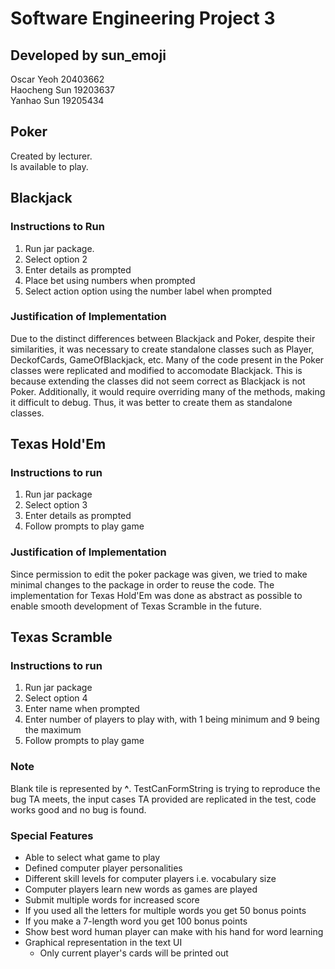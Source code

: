 # Software Engineering Project 3
## Developed by sun_emoji
Oscar Yeoh 20403662  
Haocheng Sun 19203637  
Yanhao Sun 19205434

## Poker
Created by lecturer.  
Is available to play.

## Blackjack
### Instructions to Run
1. Run jar package.
2. Select option 2
3. Enter details as prompted
4. Place bet using numbers when prompted
5. Select action option using the number label when prompted

### Justification of Implementation
Due to the distinct differences between Blackjack and Poker, despite their similarities, it was necessary to create standalone classes such as Player, DeckofCards, GameOfBlackjack, etc. Many of the code present in the Poker classes were replicated and modified to accomodate Blackjack. This is because extending the classes did not seem correct as Blackjack is not Poker. Additionally, it would require overriding many of the methods, making it difficult to debug. Thus, it was better to create them as standalone classes.

## Texas Hold'Em
### Instructions to run
1. Run jar package
2. Select option 3
3. Enter details as prompted
4. Follow prompts to play game

### Justification of Implementation
Since permission to edit the poker package was given, we tried to make minimal changes to the package in order to reuse the code. The implementation for Texas Hold'Em was done as abstract as possible to enable smooth development of Texas Scramble in the future.

## Texas Scramble
### Instructions to run
1. Run jar package
2. Select option 4
3. Enter name when prompted
4. Enter number of players to play with, with 1 being minimum and 9 being the maximum
5. Follow prompts to play game

### Note
Blank tile is represented by **^**.
TestCanFormString is trying to reproduce the bug TA meets, the input cases TA provided are replicated in the test, code works good and no bug is found. 

### Special Features
- Able to select what game to play
- Defined computer player personalities
- Different skill levels for computer players i.e. vocabulary size
- Computer players learn new words as games are played
- Submit multiple words for increased score
- If you used all the letters for multiple words you get 50 bonus points
- If you make a 7-length word you get 100 bonus points
- Show best word human player can make with his hand for word learning
- Graphical representation in the text UI
  - Only current player's cards will be printed out
